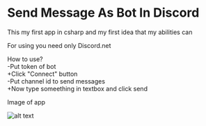 # Send Message As Bot In Discord
 
This my first app in csharp and my first idea that my abilities can

For using you need only Discord.net

How to use?  <br/>
-Put token of bot <br/>
+Click "Connect" button <br/>
-Put channel id to send messages <br/>
+Now type someething in textbox and click send <br/>


Image of app<br/>

![alt text](https://i.imgur.com/ivuhX3v.png)
